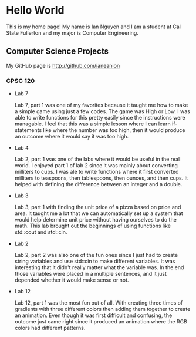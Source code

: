 # Hello World

This is my home page! My name is Ian Nguyen and I am a student at Cal State Fullerton and my major is Computer Engineering.

## Computer Science Projects

My GitHub page is http://github.com/ianeanion

### CPSC 120

* Lab 7

    Lab 7, part 1 was one of my favorites because it taught me how to make a simple game using just a few codes. The game was High or Low. I was able to write functions for this pretty easily since the instructions were managable. I feel that this was a simple lesson where I can learn if-statements like where the number was too high, then it would produce an outcome where it would say it was too high.

* Lab 4

    Lab 2, part 1 was one of the labs where it would be useful in the real world. I enjoyed part 1 of lab 2 since it was mainly about converting milliters to cups. I was ale to write functions where it first converted milliters to teaspoons, then tablespoons, then ounces, and then cups. It helped with defining the difference between an integer and a double.

* Lab 3

    Lab 3, part 1 with finding the unit price of a pizza based on price and area. It taught me a lot that we can automatically set up a system that would help determine unit price without having ourselves to do the math. This lab brought out the beginnings of using functions like std::cout and std::cin.

* Lab 2

    Lab 2, part 2 was also one of the fun ones since I just had to create string variables and use std::cin to make different variables. It was interesting that it didn't really matter what the variable was. In the end those variables were placed in a multiple sentences, and it just depended whether it would make sense or not.

* Lab 12

    Lab 12, part 1 was the most fun out of all. With creating three times of gradients with three different colors then adding them together to create an animation.  Even though it was first difficult and confusing, the outcome just came right since it produced an animation where the RGB colors had different patterns. 